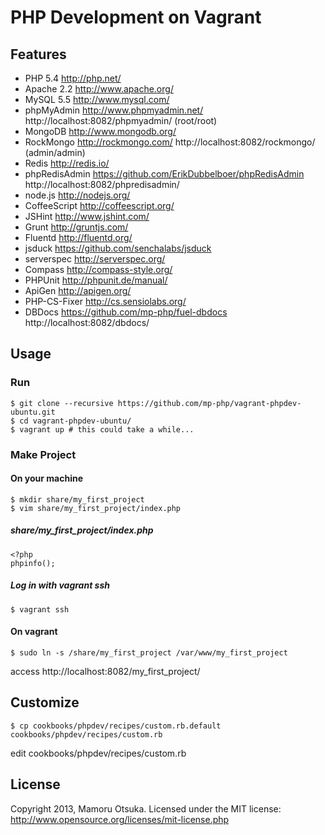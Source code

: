 # PHP Development on Vagrant

## Features

* PHP 5.4 http://php.net/
* Apache 2.2 http://www.apache.org/
* MySQL 5.5 http://www.mysql.com/
* phpMyAdmin http://www.phpmyadmin.net/ http://localhost:8082/phpmyadmin/ (root/root)
* MongoDB http://www.mongodb.org/
* RockMongo http://rockmongo.com/ http://localhost:8082/rockmongo/ (admin/admin)
* Redis http://redis.io/
* phpRedisAdmin https://github.com/ErikDubbelboer/phpRedisAdmin http://localhost:8082/phpredisadmin/
* node.js http://nodejs.org/
* CoffeeScript http://coffeescript.org/
* JSHint http://www.jshint.com/
* Grunt http://gruntjs.com/
* Fluentd http://fluentd.org/
* jsduck https://github.com/senchalabs/jsduck
* serverspec http://serverspec.org/
* Compass http://compass-style.org/
* PHPUnit http://phpunit.de/manual/
* ApiGen http://apigen.org/
* PHP-CS-Fixer http://cs.sensiolabs.org/
* DBDocs https://github.com/mp-php/fuel-dbdocs http://localhost:8082/dbdocs/

## Usage

### Run

	$ git clone --recursive https://github.com/mp-php/vagrant-phpdev-ubuntu.git
	$ cd vagrant-phpdev-ubuntu/
	$ vagrant up # this could take a while...

### Make Project

#### On your machine

	$ mkdir share/my_first_project
	$ vim share/my_first_project/index.php

##### share/my_first_project/index.php

	<?php
	phpinfo();

##### Log in with vagrant ssh

	$ vagrant ssh

#### On vagrant

	$ sudo ln -s /share/my_first_project /var/www/my_first_project

access http://localhost:8082/my_first_project/

## Customize

	$ cp cookbooks/phpdev/recipes/custom.rb.default cookbooks/phpdev/recipes/custom.rb

edit cookbooks/phpdev/recipes/custom.rb

## License

Copyright 2013, Mamoru Otsuka. Licensed under the MIT license: http://www.opensource.org/licenses/mit-license.php
